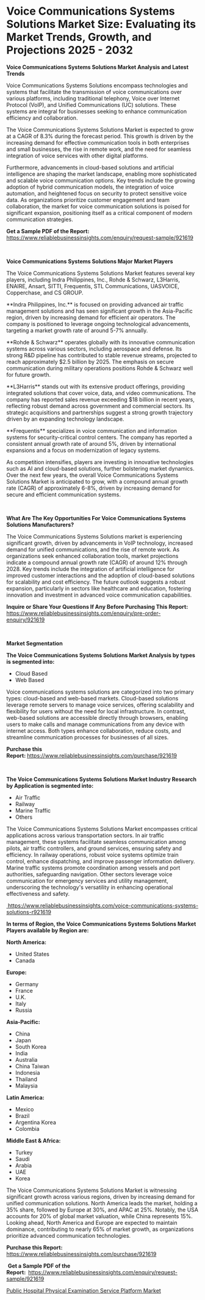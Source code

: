 <p><h1>Voice Communications Systems Solutions Market Size: Evaluating its Market Trends, Growth, and Projections 2025 - 2032</h1></p><p><strong>Voice Communications Systems Solutions Market Analysis and Latest Trends</strong></p>
<p><p>Voice Communications Systems Solutions encompass technologies and systems that facilitate the transmission of voice communications over various platforms, including traditional telephony, Voice over Internet Protocol (VoIP), and Unified Communications (UC) solutions. These systems are integral for businesses seeking to enhance communication efficiency and collaboration. </p><p>The Voice Communications Systems Solutions Market is expected to grow at a CAGR of 8.3% during the forecast period. This growth is driven by the increasing demand for effective communication tools in both enterprises and small businesses, the rise in remote work, and the need for seamless integration of voice services with other digital platforms. </p><p>Furthermore, advancements in cloud-based solutions and artificial intelligence are shaping the market landscape, enabling more sophisticated and scalable voice communication options. Key trends include the growing adoption of hybrid communication models, the integration of voice automation, and heightened focus on security to protect sensitive voice data. As organizations prioritize customer engagement and team collaboration, the market for voice communication solutions is poised for significant expansion, positioning itself as a critical component of modern communication strategies.</p></p>
<p><strong>Get a Sample PDF of the Report:&nbsp;</strong> <a href="https://www.reliablebusinessinsights.com/enquiry/request-sample/921619?utm_campaign=3025&utm_medium=2&utm_source=Github&utm_content=ia&utm_term=07032025&utm_id=voice-communications-systems-solutions">https://www.reliablebusinessinsights.com/enquiry/request-sample/921619</a></p>
<p>&nbsp;</p>
<p><strong>Voice Communications Systems Solutions Major Market Players</strong></p>
<p><p>The Voice Communications Systems Solutions Market features several key players, including Indra Philippines, Inc., Rohde & Schwarz, L3Harris, ENAIRE, Ansart, SITTI, Frequentis, STL Communications, UASVOICE, Copperchase, and CS GROUP. </p><p>**Indra Philippines, Inc.** is focused on providing advanced air traffic management solutions and has seen significant growth in the Asia-Pacific region, driven by increasing demand for efficient air operators. The company is positioned to leverage ongoing technological advancements, targeting a market growth rate of around 5-7% annually.</p><p>**Rohde & Schwarz** operates globally with its innovative communication systems across various sectors, including aerospace and defense. Its strong R&D pipeline has contributed to stable revenue streams, projected to reach approximately $2.5 billion by 2025. The emphasis on secure communication during military operations positions Rohde & Schwarz well for future growth.</p><p>**L3Harris** stands out with its extensive product offerings, providing integrated solutions that cover voice, data, and video communications. The company has reported sales revenue exceeding $18 billion in recent years, reflecting robust demand across government and commercial sectors. Its strategic acquisitions and partnerships suggest a strong growth trajectory driven by an expanding technology landscape.</p><p>**Frequentis** specializes in voice communication and information systems for security-critical control centers. The company has reported a consistent annual growth rate of around 5%, driven by international expansions and a focus on modernization of legacy systems.</p><p>As competition intensifies, players are investing in innovative technologies such as AI and cloud-based solutions, further bolstering market dynamics. Over the next few years, the overall Voice Communications Systems Solutions Market is anticipated to grow, with a compound annual growth rate (CAGR) of approximately 6-8%, driven by increasing demand for secure and efficient communication systems.</p></p>
<p>&nbsp;</p>
<p><strong>What Are The Key Opportunities For Voice Communications Systems Solutions Manufacturers?</strong></p>
<p><p>The Voice Communications Systems Solutions market is experiencing significant growth, driven by advancements in VoIP technology, increased demand for unified communications, and the rise of remote work. As organizations seek enhanced collaboration tools, market projections indicate a compound annual growth rate (CAGR) of around 12% through 2028. Key trends include the integration of artificial intelligence for improved customer interactions and the adoption of cloud-based solutions for scalability and cost efficiency. The future outlook suggests a robust expansion, particularly in sectors like healthcare and education, fostering innovation and investment in advanced voice communication capabilities.</p></p>
<p><strong>Inquire or Share Your Questions If Any Before Purchasing This Report:</strong> <a href="https://www.reliablebusinessinsights.com/enquiry/pre-order-enquiry/921619?utm_campaign=3025&utm_medium=2&utm_source=Github&utm_content=ia&utm_term=07032025&utm_id=voice-communications-systems-solutions">https://www.reliablebusinessinsights.com/enquiry/pre-order-enquiry/921619</a></p>
<p>&nbsp;</p>
<p><strong>Market Segmentation</strong></p>
<p><strong>The Voice Communications Systems Solutions Market Analysis by types is segmented into:</strong></p>
<p><ul><li>Cloud Based</li><li>Web Based</li></ul></p>
<p><p>Voice communications systems solutions are categorized into two primary types: cloud-based and web-based markets. Cloud-based solutions leverage remote servers to manage voice services, offering scalability and flexibility for users without the need for local infrastructure. In contrast, web-based solutions are accessible directly through browsers, enabling users to make calls and manage communications from any device with internet access. Both types enhance collaboration, reduce costs, and streamline communication processes for businesses of all sizes.</p></p>
<p><strong>Purchase this Report:&nbsp;</strong><a href="https://www.reliablebusinessinsights.com/purchase/921619?utm_campaign=3025&utm_medium=2&utm_source=Github&utm_content=ia&utm_term=07032025&utm_id=voice-communications-systems-solutions">https://www.reliablebusinessinsights.com/purchase/921619</a></p>
<p>&nbsp;</p>
<p><strong>The Voice Communications Systems Solutions Market Industry Research by Application is segmented into:</strong></p>
<p><ul><li>Air Traffic</li><li>Railway</li><li>Marine Traffic</li><li>Others</li></ul></p>
<p><p>The Voice Communications Systems Solutions Market encompasses critical applications across various transportation sectors. In air traffic management, these systems facilitate seamless communication among pilots, air traffic controllers, and ground services, ensuring safety and efficiency. In railway operations, robust voice systems optimize train control, enhance dispatching, and improve passenger information delivery. Marine traffic systems promote coordination among vessels and port authorities, safeguarding navigation. Other sectors leverage voice communication for emergency services and utility management, underscoring the technology's versatility in enhancing operational effectiveness and safety.</p></p>
<p><a href="https://www.reliablebusinessinsights.com/voice-communications-systems-solutions-r921619?utm_campaign=3025&utm_medium=2&utm_source=Github&utm_content=ia&utm_term=07032025&utm_id=voice-communications-systems-solutions">&nbsp;https://www.reliablebusinessinsights.com/voice-communications-systems-solutions-r921619</a></p>
<p><strong>In terms of Region, the Voice Communications Systems Solutions Market Players available by Region are:</strong></p>
<p>
    <p> <strong> North America: </strong>
        <ul>
            <li>United States</li>
            <li>Canada</li>
        </ul>
        </p> 
    <p> <strong> Europe: </strong>
        <ul>
            <li>Germany</li>
            <li>France</li>
            <li>U.K.</li>
            <li>Italy</li>
            <li>Russia</li>
        </ul>
        </p> 
    <p> <strong> Asia-Pacific: </strong>
        <ul>
            <li>China</li>
            <li>Japan</li>
            <li>South Korea</li>
            <li>India</li>
            <li>Australia</li>
            <li>China Taiwan</li>
            <li>Indonesia</li>
            <li>Thailand</li>
            <li>Malaysia</li>
        </ul>
        </p> 
    <p> <strong> Latin America: </strong>
        <ul>
            <li>Mexico</li>
            <li>Brazil</li>
            <li>Argentina Korea</li>
            <li>Colombia</li>
        </ul>
        </p> 
    <p> <strong> Middle East & Africa: </strong>
        <ul>
            <li>Turkey</li>
            <li>Saudi</li>
            <li>Arabia</li>
            <li>UAE</li>
            <li>Korea</li>
        </ul>
    </p>
    </p>
<p><p>The Voice Communications Systems Solutions Market is witnessing significant growth across various regions, driven by increasing demand for unified communication solutions. North America leads the market, holding a 35% share, followed by Europe at 30%, and APAC at 25%. Notably, the USA accounts for 20% of global market valuation, while China represents 15%. Looking ahead, North America and Europe are expected to maintain dominance, contributing to nearly 65% of market growth, as organizations prioritize advanced communication technologies.</p></p>
<p><strong>Purchase this Report: </strong><a href="https://www.reliablebusinessinsights.com/purchase/921619?utm_campaign=3025&utm_medium=2&utm_source=Github&utm_content=ia&utm_term=07032025&utm_id=voice-communications-systems-solutions">https://www.reliablebusinessinsights.com/purchase/921619</a></p>
<p>&nbsp;<strong>Get a Sample PDF of the Report:&nbsp;&nbsp;</strong><a href="https://www.reliablebusinessinsights.com/enquiry/request-sample/921619?utm_campaign=3025&utm_medium=2&utm_source=Github&utm_content=ia&utm_term=07032025&utm_id=voice-communications-systems-solutions">https://www.reliablebusinessinsights.com/enquiry/request-sample/921619</a></p>
<p><strong></strong></p>
<p><p><a href="https://github.com/ziogaskangui96/Market-Research-Report-List-1/blob/main/public-hospital-physical-examination-service-platform-market.md?utm_campaign=3025&utm_medium=2&utm_source=Github&utm_content=ia&utm_term=07032025&utm_id=voice-communications-systems-solutions">Public Hospital Physical Examination Service Platform Market</a></p></p>